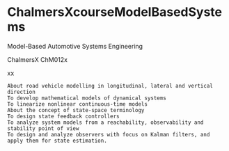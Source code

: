 # ChalmersXcourseModelBasedSystems



Model-Based Automotive Systems Engineering

ChalmersX ChM012x


xx


    About road vehicle modelling in longitudinal, lateral and vertical direction
    To develop mathematical models of dynamical systems
    To linearize nonlinear continuous-time models
    About the concept of state-space terminology
    To design state feedback controllers
    To analyze system models from a reachability, observability and stability point of view
    To design and analyze observers with focus on Kalman filters, and apply them for state estimation.
